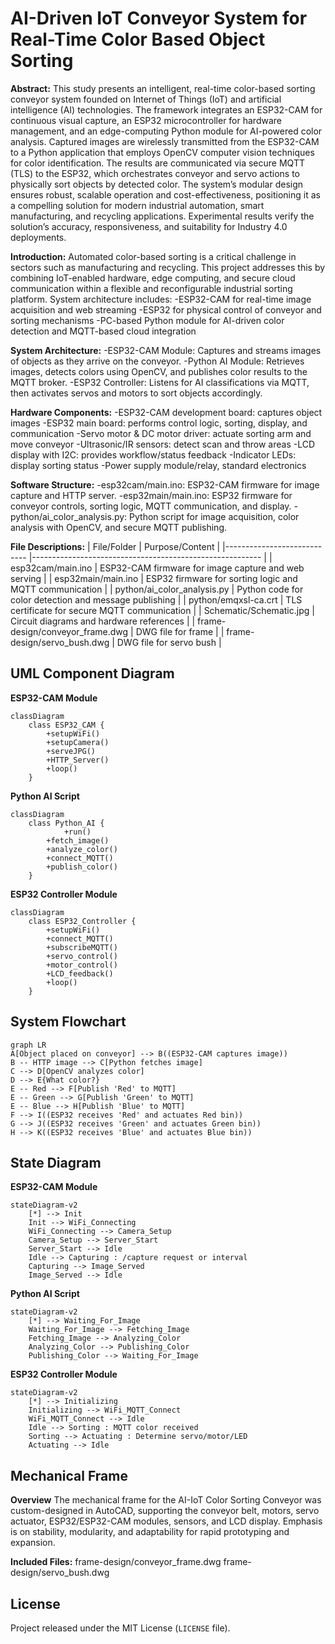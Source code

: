 
# AI-Driven IoT Conveyor System for Real-Time Color Based Object Sorting


**Abstract:**
This study presents an intelligent, real-time color-based sorting conveyor system founded on Internet of Things (IoT) and artificial intelligence (AI) technologies. The framework integrates an ESP32-CAM for continuous visual capture, an ESP32 microcontroller for hardware management, and an edge-computing Python module for AI-powered color analysis. Captured images are wirelessly transmitted from the ESP32-CAM to a Python application that employs OpenCV computer vision techniques for color identification. The results are communicated via secure MQTT (TLS) to the ESP32, which orchestrates conveyor and servo actions to physically sort objects by detected color. The system’s modular design ensures robust, scalable operation and cost-effectiveness, positioning it as a compelling solution for modern industrial automation, smart manufacturing, and recycling applications. Experimental results verify the solution’s accuracy, responsiveness, and suitability for Industry 4.0 deployments.

**Introduction:**
Automated color-based sorting is a critical challenge in sectors such as manufacturing and recycling. This project addresses this by combining IoT-enabled hardware, edge computing, and secure cloud communication within a flexible and reconfigurable industrial sorting platform.
System architecture includes:
-ESP32-CAM for real-time image acquisition and web streaming
-ESP32 for physical control of conveyor and sorting mechanisms
-PC-based Python module for AI-driven color detection and MQTT-based cloud integration

**System Architecture:**
-ESP32-CAM Module: Captures and streams images of objects as they arrive on the conveyor.
-Python AI Module: Retrieves images, detects colors using OpenCV, and publishes color results to the MQTT broker.
-ESP32 Controller: Listens for AI classifications via MQTT, then activates servos and motors to sort objects accordingly.

**Hardware Components:**
-ESP32-CAM development board: captures object images
-ESP32 main board: performs control logic, sorting, display, and communication
-Servo motor & DC motor driver: actuate sorting arm and move conveyor
-Ultrasonic/IR sensors: detect scan and throw areas
-LCD display with I2C: provides workflow/status feedback
-Indicator LEDs: display sorting status
-Power supply module/relay, standard electronics

**Software Structure:**
-esp32cam/main.ino: ESP32-CAM firmware for image capture and HTTP server.
-esp32main/main.ino: ESP32 firmware for conveyor controls, sorting logic, MQTT communication, and display.
-python/ai_color_analysis.py: Python script for image acquisition, color analysis with OpenCV, and secure MQTT publishing.

**File Descriptions:**
| File/Folder                	| Purpose/Content                                         	|
|----------------------------	|---------------------------------------------------------	|
| esp32cam/main.ino        	| ESP32-CAM firmware for image capture and web serving    	|
| esp32main/main.ino    	| ESP32 firmware for sorting logic and MQTT communication 	|
| python/ai_color_analysis.py   | Python code for color detection and message publishing  	|
| python/emqxsl-ca.crt          | TLS certificate for secure MQTT communication           	|
| Schematic/Schematic.jpg    	| Circuit diagrams and hardware references                    	|
| frame-design/conveyor_frame.dwg    	| DWG file for frame                     	|
| frame-design/servo_bush.dwg    	|  DWG file for servo bush                   	|

## UML Component Diagram

**ESP32-CAM Module**
```mermaid
classDiagram
    class ESP32_CAM {
        +setupWiFi()
        +setupCamera()
        +serveJPG()
        +HTTP_Server()
        +loop()
    }
```

**Python AI Script**
```mermaid
classDiagram
    class Python_AI {
		    +run()
        +fetch_image()
        +analyze_color()
        +connect_MQTT()
        +publish_color()
    }
```

**ESP32 Controller Module**
```mermaid
classDiagram
    class ESP32_Controller {
        +setupWiFi()
        +connect_MQTT()
        +subscribeMQTT()
        +servo_control()
        +motor_control()
        +LCD_feedback()
        +loop()
    }
```

## System Flowchart
```mermaid
graph LR
A[Object placed on conveyor] --> B((ESP32-CAM captures image))
B -- HTTP image --> C[Python fetches image]
C --> D[OpenCV analyzes color]
D --> E{What color?}
E -- Red --> F[Publish 'Red' to MQTT]
E -- Green --> G[Publish 'Green' to MQTT]
E -- Blue --> H[Publish 'Blue' to MQTT]
F --> I((ESP32 receives 'Red' and actuates Red bin))
G --> J((ESP32 receives 'Green' and actuates Green bin))
H --> K((ESP32 receives 'Blue' and actuates Blue bin))
```

## State Diagram

**ESP32-CAM Module**
```mermaid
stateDiagram-v2
    [*] --> Init
    Init --> WiFi_Connecting
    WiFi_Connecting --> Camera_Setup
    Camera_Setup --> Server_Start
    Server_Start --> Idle
    Idle --> Capturing : /capture request or interval
    Capturing --> Image_Served
    Image_Served --> Idle
```

**Python AI Script**
```mermaid
stateDiagram-v2
    [*] --> Waiting_For_Image
    Waiting_For_Image --> Fetching_Image
    Fetching_Image --> Analyzing_Color
    Analyzing_Color --> Publishing_Color
    Publishing_Color --> Waiting_For_Image

```

**ESP32 Controller Module**
```mermaid
stateDiagram-v2
    [*] --> Initializing
    Initializing --> WiFi_MQTT_Connect
    WiFi_MQTT_Connect --> Idle
    Idle --> Sorting : MQTT color received
    Sorting --> Actuating : Determine servo/motor/LED
    Actuating --> Idle

```

## Mechanical Frame
**Overview**
The mechanical frame for the AI-IoT Color Sorting Conveyor was custom-designed in AutoCAD, supporting the conveyor belt, motors, servo actuator, ESP32/ESP32-CAM modules, sensors, and LCD display. Emphasis is on stability, modularity, and adaptability for rapid prototyping and expansion.

**Included Files:**
frame-design/conveyor_frame.dwg
frame-design/servo_bush.dwg

## License

Project released under the MIT License (`LICENSE`  file).
